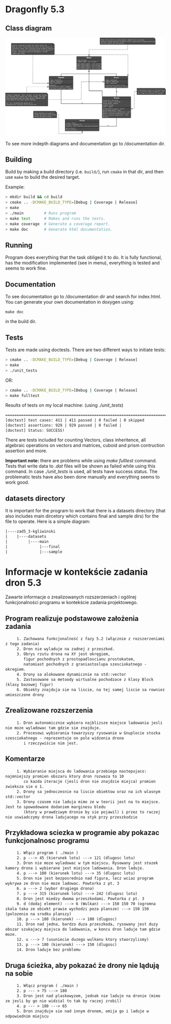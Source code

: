 # Dragonfly 5.3


## Class diagram

![Class diagram](/readme_pics/class_diagram.png)

To see more indepth diagrams and documentation go to /documentation dir.

## Building

Build by making a build directory (i.e. `build/`), run `cmake` in that dir, and then use `make` to build the desired target.

Example:

``` bash
> mkdir build && cd build
> cmake .. -DCMAKE_BUILD_TYPE=[Debug | Coverage | Release]
> make
> ./main         # Runs program
> make test      # Makes and runs the tests.
> make coverage  # Generate a coverage report.
> make doc       # Generate html documentation.
```

## Running
Program does everything that the task obliged it to do. It is fully functional, has the modification implemented (see in menu), everything is tested and seems to work fine.

## Documentation
To see documentation go to /documentation dir and search for index.html. You can generate your own documentation in doxygen using:
```
make doc
```
in the build dir.

## Tests

Tests are made using doctests.
There are two different ways to initiate tests:
``` bash
> cmake .. -DCMAKE_BUILD_TYPE=[Debug | Coverage | Release]
> make
> ./unit_tests
```
OR:
``` bash
> cmake .. -DCMAKE_BUILD_TYPE=[Debug | Coverage | Release]
> make fulltest
```

Results of tests on my local machine: (using *./unit_tests*)
```
===============================================================================
[doctest] test cases: 411 | 411 passed | 0 failed | 0 skipped
[doctest] assertions: 929 | 929 passed | 0 failed |
[doctest] Status: SUCCESS!
```
There are tests included for counting Vectors, class inheritence, all algebraic operations on vectors and matrices,
cuboid and prism contruction assertion and more.

**Important note:** there are problems while using *make fulltest* command. Tests that write data to *.dat* files will be shown as failed while using this command.
In case *./unit_tests* is used, all tests have success status. The problematic tests have also been done manually and everything seems to work good.

## datasets directory
It is important for the program to work that there is a datasets directory (that also includes main dircetory which contains final and sample dirs) for the file to operate. Here is a simple diagram:
```
|----zad5_3-kgliwinski
|    |----datasets
|         |----main
|              |---final
|              |---sample
```

# Informacje w kontekście zadania dron 5.3
Zawarte informacje o zrealizowanych rozszerzeniach i ogólnej funkcjonalności programu w kontekście zadania projektowego.

## Program realizuje podstawowe założenia zadania
         1. Zachowana funkcjonalność z fazy 5.2 (włącznie z rozszerzeniami z tego zadania)
         2. Dron nie wyladuje na zadnej z przeszkod.
         3. Obrys rzutu drona na XY jest okręgiem,
            figur pochodnych z prostopadloscianu prostokatem,
            natomiast pochodnych z graniastoslupa szesciokatnego - okregiem.
         4. Drony sa alokowane dynamicznie na std::vector
         5. Zastosowane sa metoody wirtualne pochodzace z klasy Block (klasy bazowej figur)
         6. Obiekty znajduja sie na liscie, na tej samej liscie sa rowniez umieszczone drony

## Zrealizowane rozszerzenia
         1. Dron autonomicznie wybiera najblizsze miejsce ladowania jesli nie moze wyladowac tam gdzie sie znajduje.
         2. Procesowi wybierania towarzyszy rysowanie w Gnuplocie stozka szesciokatnego - reprezentuje on pole widzenia drona
            i rzeczywiście nim jest.

## Komentarze
         1. Wybieranie miejsca do ladowania przebiega nastepujaco: najmniejszy promien obszaru ktory dron rozwaza to 10
            co kazda iteracje (jesli dron nie znajdzie miejca) promien zwieksza sie o 1.
         2. Drony sa jednoczesnie na liscie obiektow oraz na ich wlasnym std::vector
         3. Drony czasem nie laduja mimo ze w teorii jest na to miejsce. Jest to spowodowane dodaniem marginesu bledu 
            (ktory w prawdziwym dronie by sie pojawil) i przez to raczej nie uswiadczymy drona ladujacego na styk przy przeszkodzie

## Przykładowa sciezka w programie aby pokazac funkcjonalnosc programu
         1. Włącz program ( ./main )
         2. p ---> 45 (kierunek lotu) ---> 121 (dlugosc lotu)
         3. Dron nie moze wyladowac w tym miejscu. Rysowany jest stozek kamery drona i wybierane jest miejsce ladowania. Dron laduje.
         4. p ---> 180 (kierunek lotu) ---> 35 (dlugosc lotu)
         5. Dron nie jest bezposrednio nad figura, lecz wciaz program wykrywa ze dron nie moze ladowac. Powtorka z pt. 3
         6. a ---> 2 (wybor drugiego drona)
         7. p ---> 315 (kierunek lotu) ---> 242 (dlugosc lotu) 
         8. Dron jest miedzy dwoma przeszkodami. Powtorka z pt. 3
         9. d (dodaj element) ---> 6 (Wulkan) ---> 150 150 70 (ogromna skala taka ze obiekt prawie wychodzi poza plansze) ---> 150 150 (polozenie na srodku planszy)
         10. p ---> 180 (kierunek) ---> 180 (dlugosc) 
         11. Dron nad jedna, bardzo duza przeszkoda, rysowany jest duzy obszar szukajacy miejsca do ladowania, w koncu dron laduje tam gdzie moze.
         12. u ---> 7 (usuniecie duzego wulkanu ktory stworzylismy)
         13. p ---> 180 (kierunek) ---> 150 (dlugosc)
         14. Dron laduje bez problemu

## Druga ścieżka, aby pokazać że drony nie lądują na sobie
         1. Włącz program ( ./main )
         2. p --- > 75 ---> 180
         3. Dron jest nad plaskowyzem, jednak nie laduje na dronie (mimo ze jesli by go nie widzial to tak by raczej zrobil)
         4. p --- > 180 ---> 65
         5. Dron znajduje sie nad innym dronem, omija go i laduje w odpowiednim miejscu

